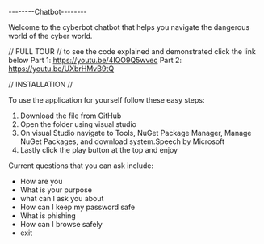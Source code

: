 --------Chatbot--------

Welcome to the cyberbot chatbot that helps you navigate the dangerous world of the cyber world.

// FULL TOUR //
to see the code explained and demonstrated click the link below
Part 1: https://youtu.be/4IQO9Q5wvec
Part 2: https://youtu.be/UXbrHMvB9tQ


// INSTALLATION //

To use the application for yourself follow these easy steps:
1. Download the file from GitHub
2. Open the folder using visual studio
3. On visual Studio navigate to Tools, NuGet Package Manager, Manage NuGet Packages, and download system.Speech by Microsoft
4. Lastly click the play button at the top and enjoy

Current questions that you can ask include:
- How are you
- What is your purpose
- what can I ask you about
- How can I keep my password safe
- What is phishing
- How can I browse safely
- exit
